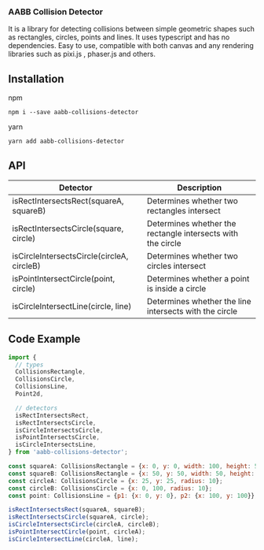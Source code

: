 ### AABB Collision Detector

It is a library for detecting collisions between simple geometric shapes such as rectangles, circles, points and lines. It uses typescript and has no dependencies. Easy to use, compatible with both canvas and any rendering libraries such as pixi.js , phaser.js and others.

## Installation

npm

```shell
npm i --save aabb-collisions-detector
```

yarn

```shell
yarn add aabb-collisions-detector
```

## API

| Detector                                   | Description                                                 |
| ------------------------------------------ | ----------------------------------------------------------- |
| isRectIntersectsRect(squareA, squareB)     | Determines whether two rectangles intersect                 |
| isRectIntersectsCircle(square, circle)     | Determines whether the rectangle intersects with the circle |
| isCircleIntersectsCircle(circleA, circleB) | Determines whether two circles intersect                    |
| isPointIntersectCircle(point, circle)      | Determines whether a point is inside a circle               |
| isCircleIntersectLine(circle, line)        | Determines whether the line intersects with the circle      |

## Code Example

```js
import {
  // types
  CollisionsRectangle,
  CollisionsCircle,
  CollisionsLine,
  Point2d,

  // detectors
  isRectIntersectsRect,
  isRectIntersectsCircle,
  isCircleIntersectsCircle,
  isPointIntersectsCircle,
  isCircleIntersectsLine,
} from 'aabb-collisions-detector';

const squareA: CollisionsRectangle = {x: 0, y: 0, width: 100, height: 50};
const squareB: CollisionsRectangle = {x: 50, y: 50, width: 50, height: 25};
const circleA: CollisionsCircle = {x: 25, y: 25, radius: 10};
const circleB: CollisionsCircle = {x: 0, 100, radius: 10};
const point: CollisionsLine = {p1: {x: 0, y: 0}, p2: {x: 100, y: 100}};

isRectIntersectsRect(squareA, squareB);
isRectIntersectsCircle(squareA, circle);
isCircleIntersectsCircle(circleA, circleB);
isPointIntersectCircle(point, circleA);
isCircleIntersectLine(circleA, line);
```
